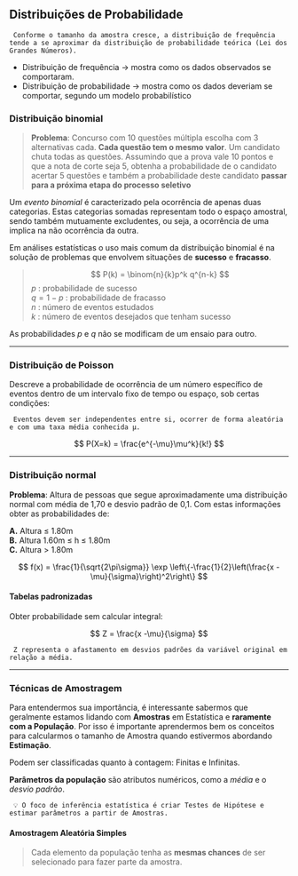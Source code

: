 ## Distribuições de Probabilidade 

     Conforme o tamanho da amostra cresce, a distribuição de frequência tende a se aproximar da distribuição de probabilidade teórica (Lei dos Grandes Números).  


- Distribuição de frequência → mostra como os dados observados se comportaram.
- Distribuição de probabilidade → mostra como os dados deveriam se comportar, segundo um modelo probabilístico

### Distribuição binomial  

> __Problema__: Concurso com 10 questões múltipla escolha com 3 alternativas cada. __Cada questão tem o mesmo valor__. Um candidato chuta todas as questões. Assumindo que a prova vale 10 pontos e que a nota de corte seja 5, obtenha a probabilidade de o candidato acertar 5 questões e também a probabilidade deste candidato __passar para a próxima etapa do processo seletivo__  

Um _evento binomial_ é caracterizado pela ocorrência de apenas duas categorias. Estas categorias somadas representam todo o espaço amostral, sendo também mutuamente excludentes, ou seja, a ocorrência de uma implica na não ocorrência da outra.  

Em análises estatísticas o uso mais comum da distribuição binomial é na solução de problemas que envolvem situações de __sucesso__ e __fracasso__.


> $$
> P(k) = \binom{n}{k}p^k q^{n-k} 
> $$
> $p$ : probabilidade de sucesso  
> $q = 1 - p$ : probabilidade de fracasso  
> $n$ : número de eventos estudados  
> $k$ : número de eventos desejados que tenham sucesso  

As probabilidades $p$ e $q$ não se modificam de um ensaio para outro.

--- 

### Distribuição de Poisson  

Descreve a probabilidade de ocorrência de um número específico de eventos dentro de um intervalo fixo de tempo ou espaço, sob certas condições:  

     Eventos devem ser independentes entre si, ocorrer de forma aleatória e com uma taxa média conhecida μ. 

 $$ 
 P(X=k) = \frac{e^{-\mu}\mu^k}{k!}
 $$    

 --- 

 ### Distribuição normal  

 __Problema__: Altura de pessoas que segue aproximadamente uma distribuição normal com média de 1,70 e desvio padrão de 0,1. Com estas informações obter as probabilidades de:

 __A.__ Altura $\le$ 1.80m  
 __B.__ Altura 1.60m $\le$ h $\le$ 1.80m  
 __C.__ Altura $>$ 1.80m  


$$
f(x) = \frac{1}{\sqrt{2\pi\sigma}} \exp \left\{-\frac{1}{2}\left(\frac{x - \mu}{\sigma}\right)^2\right\}
$$


#### Tabelas padronizadas   

Obter probabilidade sem calcular integral:

$$
Z = \frac{x -\mu}{\sigma}
$$

     Z representa o afastamento em desvios padrões da variável original em relação a média.
 ---

 ### Técnicas de Amostragem  

 Para entendermos sua importância, é interessante sabermos que geralmente estamos lidando com __Amostras__ em Estatística e __raramente com a População__. Por isso é importante aprendermos bem os conceitos para calcularmos o tamanho de Amostra quando estivermos abordando __Estimação__.

 Podem ser classificadas quanto à contagem: Finitas e Infinitas.  

 __Parâmetros da população__ são atributos numéricos, como a _média_ e o _desvio padrão_.

     💡 O foco de inferência estatística é criar Testes de Hipótese e estimar parâmetros a partir de Amostras.  


#### Amostragem Aleatória Simples  
> Cada elemento da população tenha as __mesmas chances__ de ser selecionado para fazer parte da amostra.

